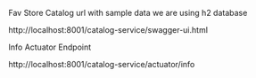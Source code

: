Fav Store Catalog url with sample data
we are using h2 database

http://localhost:8001/catalog-service/swagger-ui.html



Info Actuator Endpoint

http://localhost:8001/catalog-service/actuator/info

